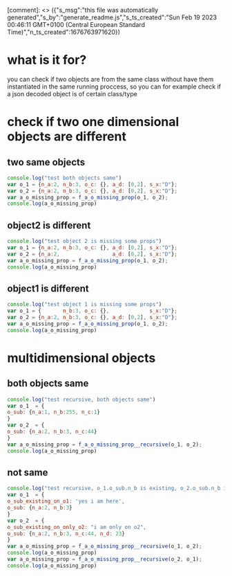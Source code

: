 [comment]: <> ({"s_msg":"this file was automatically generated","s_by":"generate_readme.js","s_ts_created":"Sun Feb 19 2023 00:46:11 GMT+0100 (Central European Standard Time)","n_ts_created":1676763971620})

 # what is it for?
 you can check if two objects are from the same class
 without have them instantiated in the same running proccess,
 so you can for example check if a json decoded object is of certain class/type
 # check if two one dimensional objects are different
 ## two same objects
```javascript
console.log("test both objects same")
var o_1 = {n_a:2, n_b:3, o_c: {}, a_d: [0,2], s_x:"D"};
var o_2 = {n_a:2, n_b:3, o_c: {}, a_d: [0,2], s_x:"D"};
var a_o_missing_prop = f_a_o_missing_prop(o_1, o_2);
console.log(a_o_missing_prop)
 ```

 ## object2 is different
```javascript
console.log("test object 2 is missing some props")
var o_1 = {n_a:2, n_b:3, o_c: {}, a_d: [0,2], s_x:"D"};
var o_2 = {n_a:2,                 a_d: [0,2], s_x:"D"};
var a_o_missing_prop = f_a_o_missing_prop(o_1, o_2);
console.log(a_o_missing_prop)
```

 ## object1 is different
```javascript
console.log("test object 1 is missing some props")
var o_1 = {       n_b:3, o_c: {},             s_x:"D"};
var o_2 = {n_a:2, n_b:3, o_c: {}, a_d: [0,2], s_x:"D"};
var a_o_missing_prop = f_a_o_missing_prop(o_1, o_2);
console.log(a_o_missing_prop)
```

 # multidimensional objects
 ## both objects same
```javascript
console.log("test recursive, both objects same")
var o_1  = {
o_sub: {n_a:1, n_b:255, n_c:1}
}
var o_2  = {
o_sub: {n_a:2, n_b:3, n_c:44}
}
var a_o_missing_prop = f_a_o_missing_prop__recursive(o_1, o_2);
console.log(a_o_missing_prop)
```
 ## not same
```javascript
console.log("test recursive, o_1.o_sub.n_b is existing, o_2.o_sub.n_b is missing")
var o_1  = {
o_sub_existing_on_o1: 'yes i am here',
o_sub: {n_a:2, n_b:3}
}
var o_2  = {
o_sub_existing_on_only_o2: "i am only on o2",
o_sub: {n_a:2, n_b:3, n_c:44, n_d: 23}
}
var a_o_missing_prop = f_a_o_missing_prop__recursive(o_1, o_2);
console.log(a_o_missing_prop)
var a_o_missing_prop = f_a_o_missing_prop__recursive(o_2, o_1);
console.log(a_o_missing_prop)
```